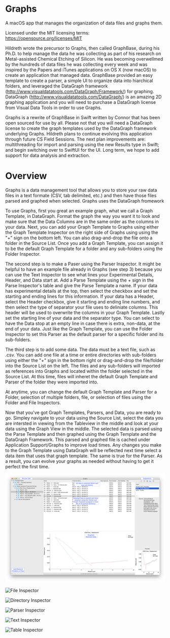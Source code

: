 # Graphs
A macOS app that manages the organization of data files and graphs them.

Licensed under the MIT licensing terms: https://opensource.org/licenses/MIT

Hildreth wrote the precursor to Graphs, then called GraphBase, during his Ph.D. to help manage the data he was collecting as part of his research on Metal-assisted Chemical Etching of Silicon.  He was becoming overwellmed by the hundreds of data files he was collecting every week and was inspired by the Papers and iTunes applications on OS X (now macOS) to create an application that managed data.  GraphBase provided an easy template to create a parser, a simple UI to organize data into hiarchical folders, and leveraged the DataGraph framework (http://www.visualdatatools.com/DataGraph/Framework/) for graphing.  DataGraph (http://www.visualdatatools.com/DataGraph/) is an amazing 2D graphing application and you will need to purchase a DataGraph license from Visual Data Tools in order to use Graphs.

Graphs is a rewrite of GraphBase in Swift written by Connor that has been open sourced for use by all.  Please not that you will need a DataGraph license to create the graph templates used by the DataGraph framework underlying Graphs.  Hildreth plans to continue evolving this application through future CS Field Sessions.  The next plan improvements are: multithreading for import and parsing using the new Results type in Swift; and begin switching over to SwiftUI for the UI.  Long term, we hope to add support for data analysis and extraction.

# Overview
Graphs is a data management tool that allows you to store your raw data files in a text formate (CSV, tab delimited, etc.) and then have those files parsed and graphed when selected.  Graphs uses the DataGraph fromework 

To use Graphs, first you great an example graph, what we call a Graph Template, in DataGraph.  Format the graph the way you want it to look and make sure that the Data Columns are in the same order as the columns in your data.  Next, you can add your Graph Template to Graphs using either the Graph Template Inspector on the right side of Graphs using using the "+" sign on the bottom left.  You can also drag-and-drop the file onto a folder in the Source List.  Once you add a Graph Template, you can assign it to be the default Graph Template for a folder and any sub-folders using the Folder Inspector.

The second step is to make a Paser using the Parser Inspector.  It might be helpful to have an example file already in Graphs (see step 3) because you can use the Text Inspector to see what lines your Experimental Details, Header, and Data start at.  Add a Parse Template using the + sign in the Parse Inspector's table and give the Parse Template a name.  If your data has experimental details at the top, then select the checkbox and set the starting and ending lines for this information.  If your data has a Header, select the Header checkbox, give it starting and ending line numbers, and then select the type of separator your file uses to deliniate columns.  This header will be used to overwrite the columns in your Graph Template.  Lastly set the starting line of your data and the separator type.  You can select to have the Data stop at an empty line in case there is extra, non-data, at the end of your data.  Just like the Graph Template, you can use the Folder Inspector to set this Parser as the default parser for a specific folder and its sub-folders.

The third step is to add some data.  The data must be a text file, such as .csv.  You can add one file at a time or entire directories with sub-folders using either the "+" sign in the bottom right or drag-and-drop the file/folder into the Source List on the left.  The files and any sub-folders will imported as references into Graphs and located within the folder selected in the Source List.  At this time, files will inheret the default Graph Template and Parser of the folder they were imported into.

At anytime, you can change the default Graph Template and Parser for a Folder, selection of multiple folders, file, or selection of files using the Folder and File Inspectors.

Now that you've got Graph Templates, Parsers, and Data, you are ready to go.  Simpley navigate to your data using the Source List, select the data you are intersted in viewing from the Tableview in the middle and look at your data using the Graph View in the middle.  The selected data is parsed using the Parse Template and then graphed using the Graph Template and the DataGraph Framework.  This parsed and graphed file is cached under Application Support/Graphs to improve load times.  Any changes you make to the Graph Template using DataGraph will be reflected next time select a data item that uses that graph template.  The same is true for the Parser.  As a result, you can evolve your graphs as needed without having to get it perfect the first time.

![Overview of Graphs](Images/Overview.png)

![File Inspector](Images/FileInspector.png)

![Directory Inspector](Images/DirectoryInspector.png)

![Parser Inspector](Images/ParserInspector.png)

![Text Inspector](Images/TextInspector.png)

![Table Inspector](Images/TableInspector.png)
